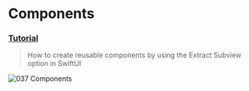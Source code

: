 # Components
 ### [Tutorial](https://designcode.io/swiftui-handbook-components)
> How to create reusable components by using the Extract Subview option in SwiftUI

![037  Components](https://github.com/mrgsdev/DesignCode/assets/157994617/7920d580-88c5-4d1e-94d3-32f0a31724c0)
 